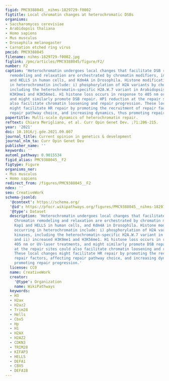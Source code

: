 ```yaml
---
figid: PMC9388045__nihms-1829729-f0002
figtitle: Local chromatin changes at heterochromatic DSBs
organisms:
- Saccharomyces cerevisiae
- Arabidopsis thaliana
- Homo sapiens
- Mus musculus
- Drosophila melanogaster
- Carnation etched ring virus
pmcid: PMC9388045
filename: nihms-1829729-f0002.jpg
figlink: /pmc/articles/PMC9388045/figure/F2/
number: F2
caption: 'Heterochromatin undergoes local changes that facilitate DSB repair. Chromatin
  remodeling and relaxation are orchestrated by chromatin modifiers, including Kap1
  and HELLS in human cells, and Kdm4A in Drosophila. Histone modifications occurring
  in heterochromatin include: i) phosphorylation of H2A variants by checkpoint kinases,
  including the heterochromatin-specific H2A.W.7 variant in Arabidopsis; and ii) increased
  H3K9me1 and H3K56me1. H1 histone loss occurs in response to 405 nm or UV-laser treatments,
  and might similarly promote DSB repair. HP1 reduction at the repair sites could
  also facilitate chromatin loosening and repair progression. These local changes
  might facilitate HR repair by promoting the recruitment of repair factors, affecting
  repair pathway choice, and increasing dynamics, thus promoting repair progression.'
papertitle: Multi-scale dynamics of heterochromatin repair.
reftext: Chiara Merigliano, et al. Curr Opin Genet Dev. ;71:206-215.
year: '2021'
doi: 10.1016/j.gde.2021.09.007
journal_title: Current opinion in genetics & development
journal_nlm_ta: Curr Opin Genet Dev
publisher_name: ''
keywords: ''
automl_pathway: 0.9015534
figid_alias: PMC9388045__F2
figtype: Figure
organisms_ner:
- Mus musculus
- Homo sapiens
redirect_from: /figures/PMC9388045__F2
ndex: ''
seo: CreativeWork
schema-jsonld:
  '@context': https://schema.org/
  '@id': https://pfocr.wikipathways.org/figures/PMC9388045__nihms-1829729-f0002.html
  '@type': Dataset
  description: 'Heterochromatin undergoes local changes that facilitate DSB repair.
    Chromatin remodeling and relaxation are orchestrated by chromatin modifiers, including
    Kap1 and HELLS in human cells, and Kdm4A in Drosophila. Histone modifications
    occurring in heterochromatin include: i) phosphorylation of H2A variants by checkpoint
    kinases, including the heterochromatin-specific H2A.W.7 variant in Arabidopsis;
    and ii) increased H3K9me1 and H3K56me1. H1 histone loss occurs in response to
    405 nm or UV-laser treatments, and might similarly promote DSB repair. HP1 reduction
    at the repair sites could also facilitate chromatin loosening and repair progression.
    These local changes might facilitate HR repair by promoting the recruitment of
    repair factors, affecting repair pathway choice, and increasing dynamics, thus
    promoting repair progression.'
  license: CC0
  name: CreativeWork
  creator:
    '@type': Organization
    name: WikiPathways
  keywords:
  - H3
  - H2ax
  - H2az2
  - Trim28
  - Hells
  - Cbx5
  - Hp
  - H1
  - H2AX
  - H2AZ2
  - CDKN3
  - TRIM28
  - KIFAP3
  - HELLS
  - DEFA1
  - CBX5
  - DEFA1B
---
```

